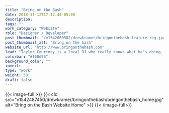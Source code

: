 ```yaml
---
title: "Bring on the Bash"
date: 2018-11-12T17:12:44-05:00
description:
tags: ""
work_category: "Website"
role: "Designer / Developer"
post_thumbnail: "/v1542060582/drewkramer/bringonthebash-feature-reg.jpg"
post_thumbnail_alt: "Bring on the bash"
website_url: "http://www.bringonthebash.com"
lead: "Taylor Courtney is a local DJ who really knows what he's doing. We met a while back and he asked me to help him create a unique website that would help him stand out among the typical DJ crowd. I included bold colors and geometric elements to help the personality of the brand come alive."
colorbar: "#f68d56"
background_color: ""
invert:
type: "work"
weight: 30
draft: false
---
```


{{< image-full >}}
{{< cld src="v1542487450/drewkramer/bringonthebash/bringonthebash_home.jpg" alt="Bring on the Bash Website Home" >}}
{{< /image-full>}}
